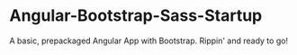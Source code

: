 # Angular-Bootstrap-Sass-Startup
A basic, prepackaged Angular App with Bootstrap. Rippin' and ready to go!
